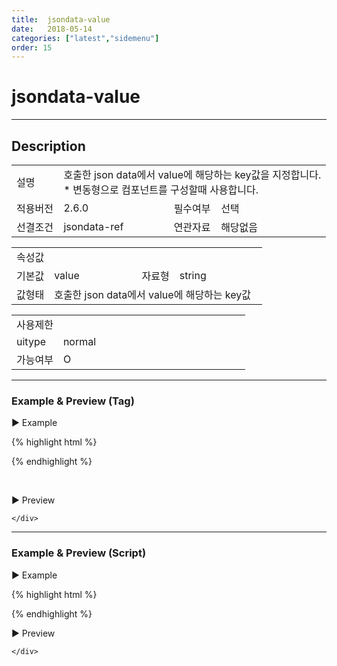 ```yaml
---
title:  jsondata-value
date:   2018-05-14
categories: ["latest","sidemenu"]
order: 15
---
```


jsondata-value
===

---

## Description

<table style="width:100%">
    <colgroup>
        <col width="15%"/>
        <col width="35%"/>
        <col width="15%"/>
        <col width="35%"/>
    </colgroup>
    <tr>
        <td class="tdTitle">설명</td>
        <td colspan="3">
            호출한 json data에서 value에 해당하는 key값을 지정합니다.<br>
            * 변동형으로 컴포넌트를 구성할때 사용합니다.
        </td>
    </tr>
    <tr>
        <td class="tdTitle">적용버전</td>
        <td>2.6.0</td>
        <td class="tdTitle">필수여부</td>
        <td>선택</td>
    </tr>
    <tr>
        <td class="tdTitle">선결조건</td>
        <td>jsondata-ref</td>
        <td class="tdTitle">연관자료</td>
        <td>해당없음</td>
    </tr>
</table>
<table style="width:100%">
    <colgroup>
        <col width="15%"/>
        <col width="35%"/>
        <col width="15%"/>
        <col width="35%"/>
    </colgroup>
    <tr>
        <td class="tdTitle tdBg" colspan="4">속성값</td>
    </tr>
    <tr>
        <td class="tdTitle">기본값</td>
        <td>value</td>
        <td class="tdTitle">자료형</td>
        <td>string</td>
    </tr>
    <tr>
        <td class="tdTitle">값형태</td>
        <td colspan="3">호출한 json data에서 value에 해당하는 key값</td>
    </tr>
</table>
<table style="width:100%">
    <colgroup>
        <col width="20%"/>
        <col width="20%"/>
        <col width="20%"/>
        <col width="20%"/>
        <col width="20%"/>
    </colgroup>
    <tr>
        <td class="tdTitle tdBg" colspan="5">사용제한</td>
    </tr>
    <tr>
        <td>uitype</td>
        <td class="tdCenter">normal</td>
        <td></td>
        <td></td>
        <td></td>
    </tr>
    <tr>
        <td>가능여부</td>
        <td class="tdBlue tdCenter">O</td>
        <td></td>
        <td></td>
        <td></td>
    </tr>
</table>

---
### Example & Preview (Tag)

<script>
    var sideJsonData = [
        {"id": "1", "pid":"0",       "order":"1",  "text":"1", "valueKey":"value 1"},
        {"id": "2", "pid":"0",       "order":"2",  "text":"2", "valueKey":"value 2"},
        {"id": "1_1", "pid":"1",     "order":"1",  "text":"1_1", "valueKey":"value 1_1"},
        {"id": "1_1_1", "pid":"1_1", "order":"1",  "text":"1_1_1", "valueKey":"value 1_1_1"},
        {"id": "1_1_2", "pid":"1_1", "order":"2",  "text":"1_1_2", "valueKey":"value 1_1_2"},
        {"id": "2_1", "pid":"2",     "order":"1",  "text":"2_1", "valueKey":"value 2_1"},
        {"id": "2_1_1", "pid":"2_1", "order":"1",  "text":"2_1_1", "valueKey":"value 2_1_1"}
    ];
</script>

<sbux-tabs id="exTab1" name="exTab1" uitype="normal" title-target-id-array="exTab1_1" title-text-array="normal(변동형)" is-scrollable="false">
</sbux-tabs>
<div class="tab-content">
    <div id="exTab1_1">

▶ Example

{% highlight html %}
<script>
    var sideJsonData = [
        {"id": "1", "pid":"0",       "order":"1",  "text":"1", "valueKey":"value 1"},
        {"id": "2", "pid":"0",       "order":"2",  "text":"2", "valueKey":"value 2"},
        {"id": "1_1", "pid":"1",     "order":"1",  "text":"1_1", "valueKey":"value 1_1"},
        {"id": "1_1_1", "pid":"1_1", "order":"1",  "text":"1_1_1", "valueKey":"value 1_1_1"},
        {"id": "1_1_2", "pid":"1_1", "order":"2",  "text":"1_1_2", "valueKey":"value 1_1_2"},
        {"id": "2_1", "pid":"2",     "order":"1",  "text":"2_1", "valueKey":"value 2_1"},
        {"id": "2_1_1", "pid":"2_1", "order":"1",  "text":"2_1_1", "valueKey":"value 2_1_1"}
    ];
</script>
<sbux-sidemenu id="sbIdx1_1" name="sbTagNm1_1" uitype="normal" jsondata-ref="sideJsonData" jsondata-value="valueKey"></sbux-sidemenu>
{% endhighlight %}

<br>

▶ Preview 

<sbux-sidemenu id="sbIdx1_1" name="sbTagNm1_1" uitype="normal" jsondata-ref="sideJsonData" jsondata-value="valueKey"></sbux-sidemenu>

    </div>
</div>

---
### Example & Preview (Script)

<sbux-tabs id="exTab2" name="exTab2" uitype="normal" title-target-id-array="exTab2_1" title-text-array="normal(변동형)" is-scrollable="false">
</sbux-tabs>
<div class="tab-content">
    <div id="exTab2_1">

▶ Example

{% highlight html %}
<div id="sbArea2_1"></div>
<script>
    var sideJsonData = [
        {"id": "1", "pid":"0",       "order":"1",  "text":"1", "valueKey":"value 1"},
        {"id": "2", "pid":"0",       "order":"2",  "text":"2", "valueKey":"value 2"},
        {"id": "1_1", "pid":"1",     "order":"1",  "text":"1_1", "valueKey":"value 1_1"},
        {"id": "1_1_1", "pid":"1_1", "order":"1",  "text":"1_1_1", "valueKey":"value 1_1_1"},
        {"id": "1_1_2", "pid":"1_1", "order":"2",  "text":"1_1_2", "valueKey":"value 1_1_2"},
        {"id": "2_1", "pid":"2",     "order":"1",  "text":"2_1", "valueKey":"value 2_1"},
        {"id": "2_1_1", "pid":"2_1", "order":"1",  "text":"2_1_1", "valueKey":"value 2_1_1"}
   ];
    $(document).ready(function(){
        $('#sbArea2_1').sbSidemenu({
            name : 'sbScriptNm2_1',
            uitype : 'normal',
            jsondataRef : 'sideJsonData',
            jsondataValue : 'valueKey'
        });
    }); 
</script>
{% endhighlight %}

<br>

▶ Preview 

<div id="sbArea2_1"></div>
<script>
    $(document).ready(function(){
        $('#sbArea2_1').sbSidemenu({
            name : 'sbScriptNm2_1',
            uitype : 'normal',
            jsondataRef : 'sideJsonData',
            jsondataValue : 'valueKey'
        });
    }); 
</script>

    </div>
</div>